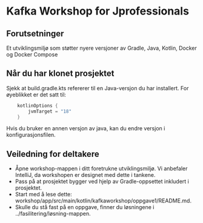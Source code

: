 # Kafka Workshop for Jprofessionals

## Forutsetninger
Et utviklingsmiljø som støtter nyere versjoner av Gradle, Java, Kotlin, Docker og Docker Compose

## Når du har klonet prosjektet
Sjekk at build.gradle.kts refererer til en Java-versjon du har installert. For øyeblikket er det satt til:
```kotlin
    kotlinOptions {
        jvmTarget = "18"
    }
```
Hvis du bruker en annen versjon av java, kan du endre versjon i konfigurasjonsfilen.

## Veiledning for deltakere
- Åpne workshop-mappen i ditt foretrukne utviklingsmiljø. Vi anbefaler IntelliJ, da workshopen er designet med dette i tankene.
- Pass på at prosjektet bygger ved hjelp av Gradle-oppsettet inkludert i prosjektet.
- Start med å lese dette: workshop/app/src/main/kotlin/kafkaworkshop/oppgave1/README.md.
- Skulle du stå fast på en oppgave, finner du løsningene i ../fasilitering/løsning-mappen.
